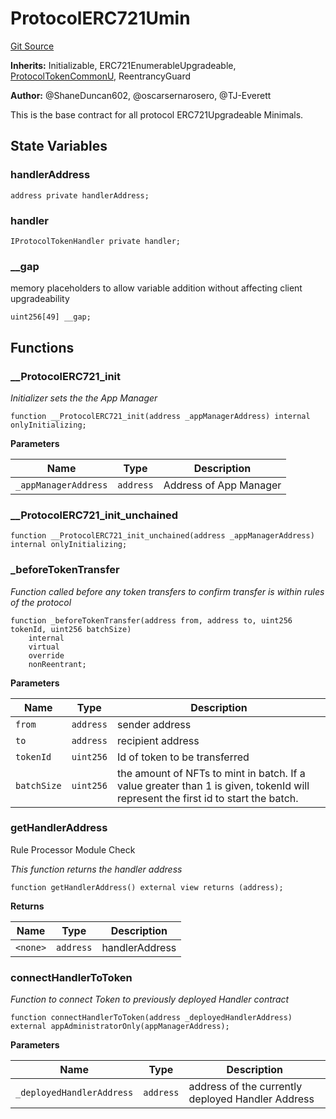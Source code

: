 # ProtocolERC721Umin
[Git Source](https://github.com/thrackle-io/aquifi-rules-v1/blob/39d269094241d21cf978e159a9b52cf3c140671a/src/client/token/ERC721/upgradeable/ProtocolERC721Umin.sol)

**Inherits:**
Initializable, ERC721EnumerableUpgradeable, [ProtocolTokenCommonU](/src/client/token/ProtocolTokenCommonU.sol/contract.ProtocolTokenCommonU.md), ReentrancyGuard

**Author:**
@ShaneDuncan602, @oscarsernarosero, @TJ-Everett

This is the base contract for all protocol ERC721Upgradeable Minimals.


## State Variables
### handlerAddress

```solidity
address private handlerAddress;
```


### handler

```solidity
IProtocolTokenHandler private handler;
```


### __gap
memory placeholders to allow variable addition without affecting client upgradeability


```solidity
uint256[49] __gap;
```


## Functions
### __ProtocolERC721_init

*Initializer sets the the App Manager*


```solidity
function __ProtocolERC721_init(address _appManagerAddress) internal onlyInitializing;
```
**Parameters**

|Name|Type|Description|
|----|----|-----------|
|`_appManagerAddress`|`address`|Address of App Manager|


### __ProtocolERC721_init_unchained


```solidity
function __ProtocolERC721_init_unchained(address _appManagerAddress) internal onlyInitializing;
```

### _beforeTokenTransfer

*Function called before any token transfers to confirm transfer is within rules of the protocol*


```solidity
function _beforeTokenTransfer(address from, address to, uint256 tokenId, uint256 batchSize)
    internal
    virtual
    override
    nonReentrant;
```
**Parameters**

|Name|Type|Description|
|----|----|-----------|
|`from`|`address`|sender address|
|`to`|`address`|recipient address|
|`tokenId`|`uint256`|Id of token to be transferred|
|`batchSize`|`uint256`|the amount of NFTs to mint in batch. If a value greater than 1 is given, tokenId will represent the first id to start the batch.|


### getHandlerAddress

Rule Processor Module Check

*This function returns the handler address*


```solidity
function getHandlerAddress() external view returns (address);
```
**Returns**

|Name|Type|Description|
|----|----|-----------|
|`<none>`|`address`|handlerAddress|


### connectHandlerToToken

*Function to connect Token to previously deployed Handler contract*


```solidity
function connectHandlerToToken(address _deployedHandlerAddress) external appAdministratorOnly(appManagerAddress);
```
**Parameters**

|Name|Type|Description|
|----|----|-----------|
|`_deployedHandlerAddress`|`address`|address of the currently deployed Handler Address|


